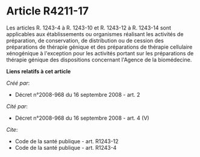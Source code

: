 # Article R4211-17

Les articles R. 1243-4 à R. 1243-10 et R. 1243-12 à R. 1243-14 sont applicables aux établissements ou organismes réalisant
les activités de préparation, de conservation, de distribution ou de cession des préparations de thérapie génique et des
préparations de thérapie cellulaire xénogénique à l'exception pour les activités portant sur les préparations de thérapie
génique des dispositions concernant l'Agence de la biomédecine.

**Liens relatifs à cet article**

_Créé par_:

  - Décret n°2008-968 du 16 septembre 2008 - art. 2

_Cité par_:

  - Décret n°2008-968 du 16 septembre 2008 - art. 4 (V)

_Cite_:

  - Code de la santé publique - art. R1243-12
  - Code de la santé publique - art. R1243-4
